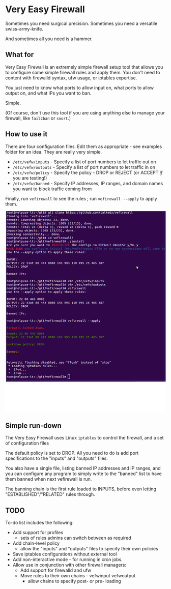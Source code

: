 # Very Easy Firewall

Sometimes you need surgical precision. Sometimes you need a versatile swiss-army-knife.

And sometimes all you need is a hammer.

## What for

Very Easy Firewall is an extremely simple firewall setup tool that allows you to configure some simple firewall rules and apply them. You don't need to content with firewalld syntax, ufw usage, or iptables expertise.

You just need to know what ports to allow input on, what ports to allow output on, and what IPs you want to ban.

Simple.

(Of course, don't use this tool if you are using anything else to manage your firewall, like `fail2ban` or `snort`.)

## How to use it

There are four configuration files. Edit them as appropriate - see examples folder for an idea. They are really very simple.

* `/etc/vefw/inputs` - Specify a list of port numbers to let traffic out on
* `/etc/vefw/outputs` - Specify a list of port numbers to let traffic in on
* `/etc/vefw/policy` - Specify the policy - DROP or REJECT (or ACCEPT *if* you are testing!)
* `/etc/vefw/banned` - Specify IP addresses, IP ranges, and domain names you want to block traffic coming from

Finally, run `vefirewall` to see the rules ; run `vefirewall --apply` to apply them.

![Example session](pics/session.png)

## Simple run-down

The Very Easy Firewall uses Linux `iptables` to control the firewall, and a set of configuration files

The default policy is set to DROP. All you need to do is add port specifications to the "inputs" and "outputs" files.

You also have a single file, listing banned IP addresses and IP ranges, and you can configure any program to simply write to the "banned" list to have them banned when next vefirewall is run.

The banning chain is the first rule loaded to INPUTS, before even letting "ESTABLISHED"/"RELATED" rules through.

## TODO

To-do list includes the following:

* Add support for profiles
	* sets of rules admins can switch between as required
* Add chain-level policy
	* allow the "inputs" and "outputs" files to specify their own policies
* Save iptables configurations without external tool
* Add non-interactive mode - for running in cron jobs.
* Allow use in conjunction with other firewall managers:
	* Add support for firewalld and ufw
	* Move rules to their own chains - vefwinput vefwoutput
		* allow chains to specify post- or pre- loading


